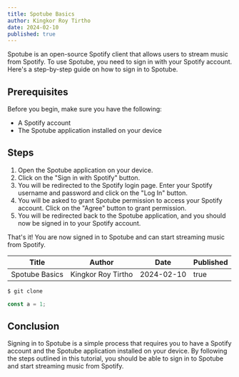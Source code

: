 ```yaml
---
title: Spotube Basics
author: Kingkor Roy Tirtho
date: 2024-02-10
published: true
---
```


Spotube is an open-source Spotify client that allows users to stream music from Spotify. To use Spotube, you need to sign in with your Spotify account. Here's a step-by-step guide on how to sign in to Spotube.

## Prerequisites

Before you begin, make sure you have the following:

- A Spotify account
- The Spotube application installed on your device

## Steps

1. Open the Spotube application on your device.
2. Click on the "Sign in with Spotify" button.
3. You will be redirected to the Spotify login page. Enter your Spotify username and password and click on the "Log In" button.
4. You will be asked to grant Spotube permission to access your Spotify account. Click on the "Agree" button to grant permission.
5. You will be redirected back to the Spotube application, and you should now be signed in to your Spotify account.

That's it! You are now signed in to Spotube and can start streaming music from Spotify.

| Title          | Author             | Date       | Published |
| -------------- | ------------------ | ---------- | --------- |
| Spotube Basics | Kingkor Roy Tirtho | 2024-02-10 | true      |

```bash
$ git clone
```

```javascript
const a = 1;
```

## Conclusion

Signing in to Spotube is a simple process that requires you to have a Spotify account and the Spotube application installed on your device. By following the steps outlined in this tutorial, you should be able to sign in to Spotube and start streaming music from Spotify.
